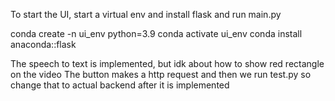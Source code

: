 To start the UI, start a virtual env and install flask and run main.py


conda create -n ui_env python=3.9
conda activate ui_env
conda install anaconda::flask


The speech to text is implemented, but idk about how to show red rectangle on the video
The button makes a http request and then we run test.py so change that to actual backend after it is implemented
